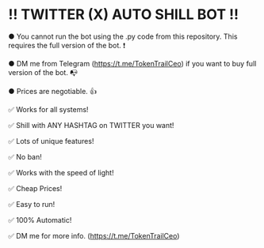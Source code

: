 # !! TWITTER (X) AUTO SHILL BOT !!
● You cannot run the bot using the .py code from this repository. This requires the full version of the bot. ❗

● DM me from Telegram (https://t.me/TokenTrailCeo) if you want to buy full version of the bot. 📭

● Prices are negotiable. 👍

✅ Works for all systems!

✅ Shill with ANY HASHTAG on TWITTER you want!

✅ Lots of unique features!

✅ No ban!

✅ Works with the speed of light!

✅ Cheap Prices!

✅ Easy to run!

✅ 100% Automatic!

✅ DM me for more info. (https://t.me/TokenTrailCeo)
